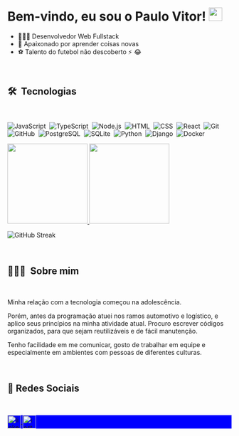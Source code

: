<h1 align="left">Bem-vindo, eu sou o Paulo Vitor! <img src="https://emojipedia-us.s3.amazonaws.com/source/noto-emoji-animations/344/waving-hand_dark-skin-tone_1f44b-1f3ff_1f3ff.gif" height="30px"> </h1>

- 👨🏿‍💻 Desenvolvedor Web Fullstack
- 🌱 Apaixonado por aprender coisas novas
- ⚽ Talento do futebol não descoberto ⚡ 😂

 <br>
 
 ## 🛠 &nbsp;Tecnologias
 
 <br>

![JavaScript](https://img.shields.io/badge/-JavaScript-05122A?style=flat&logo=javascript)&nbsp;
![TypeScript](https://img.shields.io/badge/-TypeScript-05122A?style=flat&logo=typescript)&nbsp;
![Node.js](https://img.shields.io/badge/-Node.js-05122A?style=flat&logo=node.js)&nbsp;
![HTML](https://img.shields.io/badge/-HTML-05122A?style=flat&logo=HTML5)&nbsp;
![CSS](https://img.shields.io/badge/-CSS-05122A?style=flat&logo=CSS3&logoColor=1572B6)&nbsp;
![React](https://img.shields.io/badge/-React-05122A?style=flat&logo=react)&nbsp;
![Git](https://img.shields.io/badge/-Git-05122A?style=flat&logo=git)&nbsp;<br>
![GitHub](https://img.shields.io/badge/-GitHub-05122A?style=flat&logo=github)&nbsp;
![PostgreSQL](https://img.shields.io/badge/-PostgreSQL-05122A?style=flat&logo=postgresql)&nbsp;
![SQLite](https://img.shields.io/badge/-SQLite-05122A?style=flat&logo=sqlite)&nbsp;
![Python](https://img.shields.io/badge/-Python-05122A?style=flat&logo=python)&nbsp;
![Django](https://img.shields.io/badge/-Django-05122A?style=flat&logo=django)&nbsp;
![Docker](https://img.shields.io/badge/-Docker-05122A?style=flat&logo=docker)&nbsp;

<p>
<a href="https://github.com/pvitor7">
  <img height="180em" src="https://github-readme-stats-eight-theta.vercel.app/api?username=pvitor7&show_icons=true&theme=algolia&include_all_commits=true&count_private=true"/>
  <img height="180em" src="https://github-readme-stats-eight-theta.vercel.app/api/top-langs/?username=pvitor7&layout=compact&langs_count=8&theme=algolia"/>
 
</a>

</p>


![GitHub Streak](https://streak-stats.demolab.com/?user=pvitor7&theme=algolia) 



 <br>
 
 ## 👨🏿‍💻 &nbsp;Sobre mim
 
 <br>

Minha relação com a tecnologia começou na adolescência.

Porém, antes da programação atuei nos ramos automotivo e logístico, e aplico seus princípios na minha atividade atual. Procuro escrever códigos organizados, para que sejam reutilizáveis e de fácil manutenção.

Tenho facilidade em me comunicar, gosto de trabalhar em equipe e especialmente em ambientes com pessoas de diferentes culturas.


 <br>
 
## 📱   Redes Sociais
 <br>

<p align="left" style="background:blue">
 
<a href="https://www.linkedin.com/in/paulovtobias/" target="_blank">
  <img align="center" height="30px" src="https://img.shields.io/badge/-Paulo_Vitor-05122A?style=flat&logo=linkedin&logoColor=white" alt="linkedin"/>
</a>
                
<a href="https://www.instagram.com/pv7.92/" target="_blank">
 <img align="center" height="30px" src="https://img.shields.io/badge/-pv7.92-05122A?style=flat&logo=instagram&logoColor=white" alt="instagram"/>
</a>

<br>


<!--
**pvitor7/pvitor7** is a ✨ _special_ ✨ repository because its `README.md` (this file) appears on your GitHub profile.

Here are some ideas to get you started:

- 🔭 I’m currently working on ...
- 🌱 I’m currently learning ...
- 👯 I’m looking to collaborate on ...
- 🤔 I’m looking for help with ...
- 💬 Ask me about ...
- 📫 How to reach me: ...
- 😄 Pronouns: ...
- ⚡ Fun fact: ...
-->
